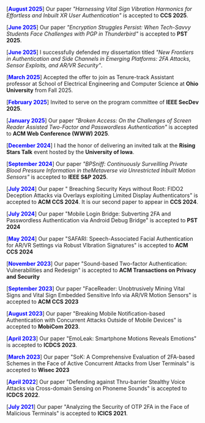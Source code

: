 [**<span style="color:blue">August 2025</span>**] Our paper *"Harnessing Vital Sign Vibration Harmonics for Effortless and 
Inbuilt XR User Authentication"* is accepted to **CCS 2025**. 

[**<span style="color:blue">June 2025</span>**] Our paper *"Encryption Struggles Persist: When Tech-Savvy Students Face Challenges with PGP in Thunderbird"* is accepted to **PST 2025**. 

[**<span style="color:blue">June 2025</span>**] I successfully defended my dissertation titled *"New Frontiers in Authentication and Side Channels in Emerging Platforms: 2FA Attacks, Sensor Exploits, and AR/VR Security"*. 

[**<span style="color:blue">March 2025</span>**] Accepted the offer to join as Tenure-track Assistant professor at School of Electrical Engineering and Computer Science at **Ohio University** from Fall 2025. 

[**<span style="color:blue">February 2025</span>**] Invited to serve on the program committee of **IEEE SecDev 2025**. 

[**<span style="color:blue">January 2025</span>**] Our paper *"Broken Access: On the Challenges of Screen Reader Assisted Two-Factor and Passwordless Authentication"* is accepted to **ACM Web Conference (WWW) 2025**. 

[**<span style="color:blue">December 2024</span>**] I had the honor of delivering an invited talk at the **Rising Stars Talk** event hosted by the **University of Iowa**. 

[**<span style="color:blue">September 2024</span>**] Our paper *"BPSniff: Continuously Surveilling Private Blood Pressure Information in theMetaverse via Unrestricted Inbuilt Motion Sensors"* is accepted to **IEEE S&P 2025**. 

[**<span style="color:blue">July 2024</span>**] Our paper " Breaching Security Keys without Root: FIDO2 Deception Attacks via Overlays exploiting Limited Display Authenticators" is accepted to **ACM CCS 2024**.  It is our second paper to appear in **CCS 2024**.

[**<span style="color:blue">July 2024</span>**] Our paper "Mobile Login Bridge: Subverting 2FA and Passwordless Authentication via Android Debug Bridge" is accepted to **PST 2024**

[**<span style="color:blue">May 2024</span>**] Our paper "SAFARI: Speech-Associated Facial Authentication for AR/VR Settings via Robust VIbration Signatures" is accepted to **ACM CCS 2024**

[**<span style="color:blue">November 2023</span>**] Our paper "Sound-based Two-factor Authentication: Vulnerabilities and Redesign" is accepted to **ACM Transactions on Privacy and Security**

[**<span style="color:blue">September 2023</span>**] Our paper "FaceReader: Unobtrusively Mining Vital Signs and Vital Sign Embedded Sensitive Info via AR/VR Motion Sensors" is accepted to **ACM CCS 2023**

[**<span style="color:blue">August 2023</span>**] Our paper "Breaking Mobile Notification-based Authentication with Concurrent Attacks Outside of Mobile Devices" is accepted to **MobiCom 2023**.

[**<span style="color:blue">April 2023</span>**] Our paper "EmoLeak: Smartphone Motions Reveals Emotions" is accepted to **ICDCS 2023**.

[**<span style="color:blue">March 2023</span>**] Our paper "SoK: A Comprehensive Evaluation of 2FA-based Schemes in the Face of Active Concurrent Attacks from User Terminals" is accepted to **Wisec 2023**

[**<span style="color:blue">April 2022</span>**] Our paper "Defending against Thru-barrier Stealthy Voice Attacks via Cross-domain Sensing on Phoneme Sounds" is accepted to **ICDCS 2022**.

[**<span style="color:blue">July 2021</span>**] Our paper "Analyzing the Security of OTP 2FA in the Face of Malicious Terminals" is accepted to **ICICS 2021**.

